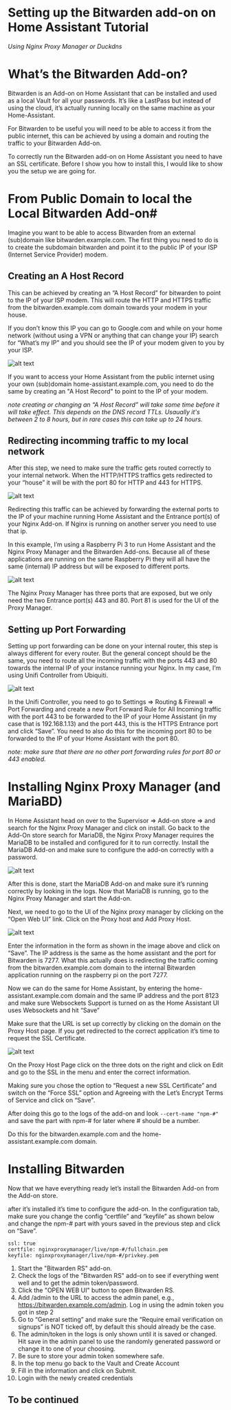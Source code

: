 # Setting up the Bitwarden add-on on Home Assistant Tutorial
*Using Nginx Proxy Manager or Duckdns*

# What’s the Bitwarden Add-on? #
Bitwarden is an Add-on on Home Assistant that can be installed and used as a local Vault for all your passwords. It’s like a LastPass but instead of using the cloud, it’s actually running locally on the same machine as your Home-Assistant. 

For Bitwarden to be useful you will need to be able to access it from the public internet, this can be achieved by using a domain and routing the traffic to your Bitwarden Add-on. 

To correctly run the Bitwarden add-on on Home Assistant you need to have an SSL certificate. Before I show you how to install this, I would like to show you the setup we are going for.

# From Public Domain to local the Local Bitwarden Add-on#
Imagine you want to be able to access Bitwarden from an external (sub)domain like bitwarden.example.com. The first thing you need to do is to create the subdomain bitwarden and point it to the public IP of your ISP (Internet Service Provider) modem. 

## Creating an A Host Record ##
This can be achieved by creating an “A Host Record” for bitwarden to point to the IP of your ISP modem. This will route the HTTP and HTTPS traffic from the bitwarden.example.com domain towards your modem in your house.

If you don’t know this IP you can go to Google.com and while on your home network (without using a VPN or anything that can change your IP) search for “What’s my IP” and you should see the IP of your modem given to you by your ISP. 
 
![alt text](images/external-domain-to-modem.png "Routing traffic from the a public domain to your house")

If you want to access your Home Assistant from the public internet using your own (sub)domain home-assistant.example.com, you need to do the same by creating an "A Host Record" to point to the IP of your modem.

_note creating or changing an “A Host Record” will take some time before it will take effect. This depends on the DNS record TTLs. Usaually it's between 2 to 8 hours, but in rare cases this can take up to 24 hours._

## Redirecting incomming traffic to my local network ##
After this step, we need to make sure the traffic gets routed correctly to your internal network. When the HTTP/HTTPS traffics gets redirected to your “house” it will be with the port 80 for HTTP and 443 for HTTPS.

![alt text](images/port-forwarding-to-raspberry-pi.png "Using port forwarding to route the external traffic to your rapsberry pi")

Redirecting this traffic can be achieved by forwarding the external ports to the IP of your machine running Home Assistant and the Entrance port(s) of your Nginx Add-on. If Nginx is running on another server you need to use that ip.

In this example, I’m using a Raspberry Pi 3 to run Home Assistant and the Nginx Proxy Manager and the Bitwarden Add-ons. Because all of these applications are running on the same Raspberry Pi they will all have the same (internal) IP address but will be exposed to different ports.

![alt text](images/port-forwarding-to-nginx-proxy-manager.png "Using port forwarding to route the external traffic to the Nginx proxy manager Entrence ports")

The Nginx Proxy Manager has three ports that are exposed, but we only need the two Entrance port(s) 443 and 80. Port 81 is used for the UI of the Proxy Manager. 

## Setting up Port Forwarding ##
Setting up port forwarding can be done on your internal router, this step is always different for every router. But the general concept should be the same, you need to route all the incoming traffic with the ports 443 and 80 towards the internal IP of your instance running your Nginx. In my case, I’m using Unifi Controller from Ubiquiti. 

![alt text](images/setting-up-port-forwarding-on-unifi-controller.png "Setting up port forwarding on the Unifi Controller")

In the Unifi Controller, you need to go to Settings => Routing & Firewall => Port Forwarding and create a new Port Forward Rule for All Incoming traffic with the port 443 to be forwarded to the IP of your Home Assistant (in my case that is 192.168.1.13) and the port 443, this is the HTTPS Entrance port and click “Save”. You need to also do this for the incoming port 80 to be forwarded to the IP of your Home Assistant with the port 80.

_note: make sure that there are no other port forwarding rules for port 80 or 443 enabled._

# Installing Nginx Proxy Manager (and MariaBD) #
In Home Assistant head on over to the Supervisor => Add-on store => and search for the Nginx Proxy Manager and click on install. Go back to the Add-On store search for MariaDB, the Nginx Proxy Manager requires the MariaDB to be installed and configured for it to run correctly. Install the MariaDB Add-on and make sure to configure the add-on correctly with a password.

![alt text](images/mariadb_config.png "MariaBD Config")

After this is done, start the MariaDB Add-on and make sure it’s running correctly by looking in the logs. Now that MariaDB is running, go to the Nginx Proxy Manager and start the Add-on. 

Next, we need to go to the UI of the Nginx proxy manager by clicking on the “Open Web UI” link. Click on the Proxy host and Add Proxy Host.

![alt text](images/add_proxy_host.png "Adding Proxy Host on Nginx Proxy Manager")

Enter the information in the form as shown in the image above and click on “Save”. The IP address is the same as the home assistant and the port for Bitwarden is 7277. What this actually does is redirecting the traffic coming from the bitwarden.example.com domain to the internal Bitwarden application running on the raspberry pi on the port 7277.  

Now we can do the same for Home Assistant, by entering the home-assistant.example.com domain and the same IP address and the port 8123 and make sure Websockets Support is turned on as the Home Assistant UI uses Websockets and hit “Save”

Make sure that the URL is set up correctly by clicking on the domain on the Proxy Host page. If you get redirected to the correct application it’s time to request the SSL Certificate.

![alt text](images/request_ssl_certificate.png "Request a new SSL Certificate for the sub-domain")

On the Proxy Host Page click on the three dots on the right and click on Edit and go to the SSL in the menu and enter the correct information. 

Making sure you chose the option to “Request a new SSL Certificate” and switch on the “Force SSL” option and Agreeing with the Let’s Encrypt Terms of Service and click on “Save". 

After doing this go to the logs of the add-on and look `--cert-name "npm-#"` and save the part with npm-# for later where # should be a number. 

Do this for the bitwarden.example.com and the home-assistant.example.com domain.

# Installing Bitwarden #
Now that we have everything ready let’s install the Bitwarden Add-on from the Add-on store.

after it’s installed it’s time to configure the add-on. In the configuration tab, make sure you change the config “certfile” and “keyfile” as shown below and change the npm-# part with yours saved in the previous step and click on “Save”.

```
ssl: true
certfile: nginxproxymanager/live/npm-#/fullchain.pem
keyfile: nginxproxymanager/live/npm-#/privkey.pem
```

1. Start the "Bitwarden RS" add-on.
2. Check the logs of the "Bitwarden RS" add-on to see if everything went well and to get the admin token/password.
3. Click the "OPEN WEB UI" button to open Bitwarden RS.
4. Add /admin to the URL to access the admin panel, e.g., https://bitwarden.example.com/admin. Log in using the admin token you got in step 2
5. Go to “General setting” and make sure the “Require email verification on signups” is NOT ticked off, by default this should already be the case.
6. The admin/token in the logs is only shown until it is saved or changed. Hit save in the admin panel to use the randomly generated password or change it to one of your choosing.
7. Be sure to store your admin token somewhere safe.
8. In the top menu go back to the Vault and Create Account
9. Fill in the information and click on Submit.
10. Login with the newly created credentials

## To be continued

